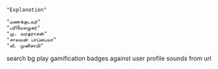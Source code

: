  
	"Explanation"	

	"மணக்குடவர்"	
	"பரிமேலழகர்"	
	"மு. வரதராசன்"	 
	"சாலமன் பாப்பையா"	
	"வீ. முனிசாமி"	

search
bg play 
gamification badges against user profile
sounds from url
